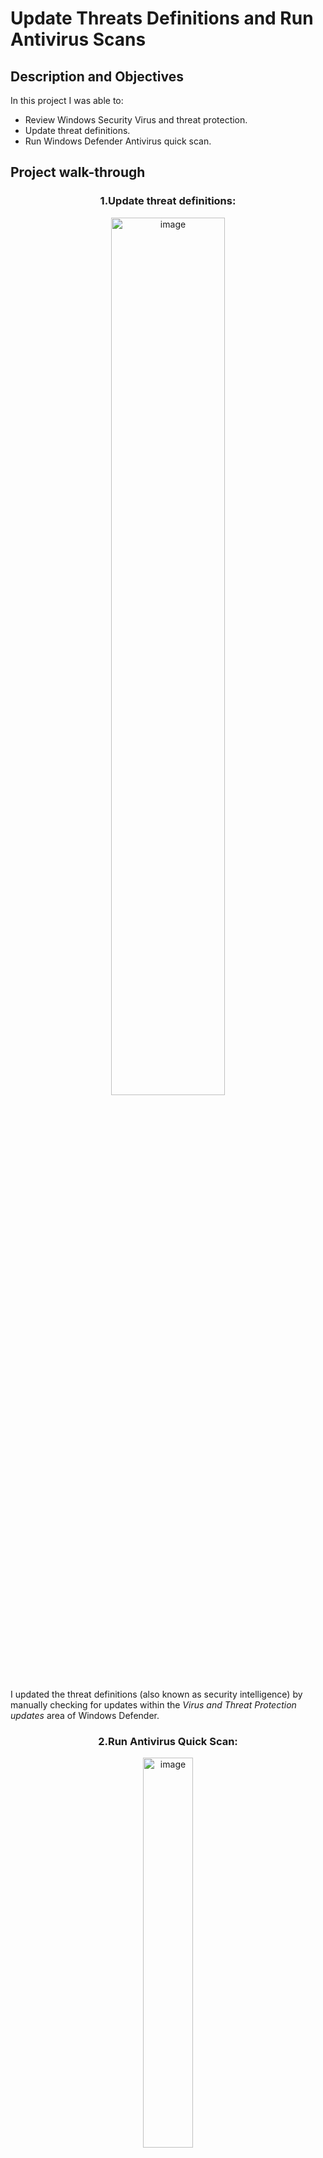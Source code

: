 <h1>Update Threats Definitions and Run Antivirus Scans</h1>


<h2>Description and Objectives</h2>

In this project I was able to:

- Review Windows Security Virus and threat protection.</b>
- Update threat definitions.</b>
- Run Windows Defender Antivirus quick scan.</b>

<h2>Project walk-through</h2>

<h3><p align="center">1.Update threat definitions: </h3>

<p align="center"><img width="60%" alt="image" src="https://github.com/matteoarnetoli/update_threats/assets/152484037/aaaafd9d-d47c-4818-be00-16586d3b92b7"></b>

I updated the threat definitions (also known as security intelligence) by manually checking for updates within the _Virus and Threat Protection updates_ area of Windows Defender.</b>

<h3><p align="center">2.Run Antivirus Quick Scan: </h3>

<p align="center"><img width="40%" alt="image" src="https://github.com/matteoarnetoli/update_threats/assets/152484037/c137d7b1-12a4-412b-8ca0-341b9468fab5"></b>

I ran a quick scan by pressing the relevant button withing the _Current threats_ area of Microsoft Defender.</b>

<p align="center"><img width="452" alt="image" src="https://github.com/matteoarnetoli/update_threats/assets/152484037/64531e0b-1925-4b51-a95b-b4d54050bb81"></b>

By clicking _Threat History_, once the scan is completed, I accessed the details of any recent findings. In this section, I can view whether any threats was identified. In addition, I can see any quarantined file as well as any object that was recognized as a threat but is still allowed to run in the machine (_Allowed threats_).</b>

<h3><p align="center">3.Run a custom scan: </h3>

<p align="center"><img width="50%" alt="image" src="https://github.com/matteoarnetoli/update_threats/assets/152484037/579ca651-063a-441b-a257-bf420f1d4ba7"></b>

I decided to run a custom scan that only scans files included in the **Downloads** folder. To achieve this is followed the following path:</b>


Select **Scan options** under the **Quick scan** button > Select **Custom scan**, then click **Scan now** > Select the **Downloads** folder and click the **Select Folder** button > Click  **Scan now**.
</b>




